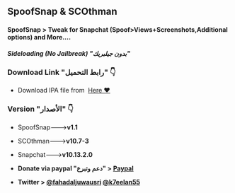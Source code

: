 ## **SpoofSnap & SCOthman**
#### SpoofSnap > Tweak for Snapchat (Spoof>Views+Screenshots,Additional options)  and More....
##### Sideloading (No Jailbreak) "بدون جيلبريك"


###  Download Link "رابط التحميل" 👇
 - Download IPA file from  [Here ❤️](https://pages.github.com/)


### Version "الأصدار" 👇
- SpoofSnap--->**v1.1**
- SCOthman--->**v10.7-3**
- Snapchat--->**v10.13.2.0**

- **Donate via paypal "دعم وتبرع" > [Paypal](https://www.paypal.me/Spoofsnap)**

- **Twitter > [@fahadaljuwausri](https://twitter.com/fahadaljuwausri) [@k7eelan55](https://twitter.com/K7eelan55)**


